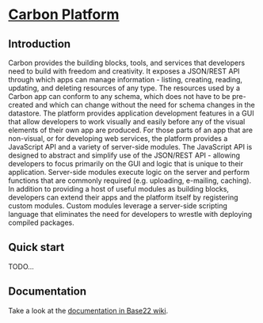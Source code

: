 # [Carbon Platform](http://carbonldp.com/)

## Introduction

Carbon provides the building blocks, tools, and services that developers need to build with freedom and creativity. It exposes a JSON/REST API through which apps can manage information - listing, creating, reading, updating, and deleting resources of any type. The resources used by a Carbon app can conform to any schema, which does not have to be pre-created and which can change without the need for schema changes in the datastore. The platform provides application development features in a GUI that allow developers to work visually and easily before any of the visual elements of their own app are produced. For those parts of an app that are non-visual, or for developing web services, the platform provides a JavaScript API and a variety of server-side modules. The JavaScript API is designed to abstract and simplify use of the JSON/REST API - allowing developers to focus primarily on the GUI and logic that is unique to their application. Server-side modules execute logic on the server and perform functions that are commonly required (e.g. uploading, e-mailing, caching). In addition to providing a host of useful modules as building blocks, developers can extend their apps and the platform itself by registering custom modules. Custom modules leverage a server-side scripting language that eliminates the need for developers to wrestle with deploying compiled packages.

## Quick start

TODO...

## Documentation

Take a look at the [documentation in Base22 wiki](https://wiki.base22.com/display/C/Carbon+LDP+R1+Product+Specification).